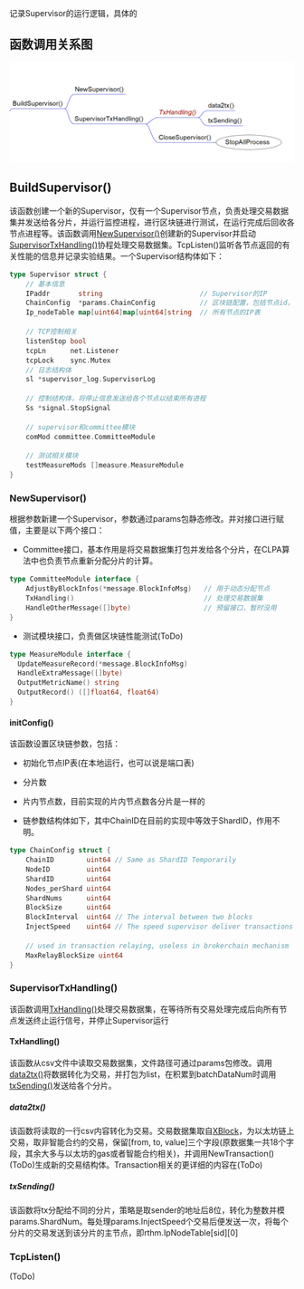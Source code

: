 记录Supervisor的运行逻辑，具体的

## 函数调用关系图

![supervisor](./pic/supervisor.png)

## BuildSupervisor()

该函数创建一个新的Supervisor，仅有一个Supervisor节点，负责处理交易数据集并发送给各分片，并运行监控进程，进行区块链进行测试，在运行完成后回收各节点进程等。该函数调用[NewSupervisor()](#NewSupervisor())创建新的Supervisor并启动[SupervisorTxHandling()](#SupervisorTxHandling())协程处理交易数据集。TcpListen()监听各节点返回的有关性能的信息并记录实验结果。一个Supervisor结构体如下：

```go	
type Supervisor struct {
	// 基本信息
	IPaddr       string                        // Supervisor的IP
	ChainConfig  *params.ChainConfig           // 区块链配置，包括节点id，分片id等
 	Ip_nodeTable map[uint64]map[uint64]string  // 所有节点的IP表

	// TCP控制相关
	listenStop bool
	tcpLn      net.Listener
	tcpLock    sync.Mutex
	// 日志结构体
	sl *supervisor_log.SupervisorLog

	// 控制结构体，将停止信息发送给各个节点以结束所有进程
	Ss *signal.StopSignal

	// supervisor和committee模块
	comMod committee.CommitteeModule

	// 测试相关模块
	testMeasureMods []measure.MeasureModule
}
```



### NewSupervisor()

根据参数新建一个Supervisor，参数通过params包静态修改。并对接口进行赋值，主要是以下两个接口：

+ Committee接口，基本作用是将交易数据集打包并发给各个分片，在CLPA算法中也负责节点重新分配分片的计算。

```go
type CommitteeModule interface {
	AdjustByBlockInfos(*message.BlockInfoMsg)   // 用于动态分配节点
	TxHandling()                				// 处理交易数据集
	HandleOtherMessage([]byte)  				// 预留接口，暂时没用
}
```

+ 测试模块接口，负责做区块链性能测试(ToDo)

```go
type MeasureModule interface {
  UpdateMeasureRecord(*message.BlockInfoMsg)
  HandleExtraMessage([]byte)
  OutputMetricName() string
  OutputRecord() ([]float64, float64)
}
```

  

#### initConfig()

该函数设置区块链参数，包括：

+ 初始化节点IP表(在本地运行，也可以说是端口表)

+ 分片数

+ 片内节点数，目前实现的片内节点数各分片是一样的

+ 链参数结构体如下，其中ChainID在目前的实现中等效于ShardID，作用不明。
  
```go
type ChainConfig struct {
    ChainID        uint64 // Same as ShardID Temporarily
    NodeID         uint64
    ShardID        uint64
    Nodes_perShard uint64
    ShardNums      uint64
    BlockSize      uint64
    BlockInterval  uint64 // The interval between two blocks
    InjectSpeed    uint64 // The speed supervisor deliver transactions to shards

    // used in transaction relaying, useless in brokerchain mechanism
    MaxRelayBlockSize uint64
}
```

### SupervisorTxHandling()

该函数调用[TxHandling()](#TxHandling())处理交易数据集，在等待所有交易处理完成后向所有节点发送终止运行信号，并停止Supervisor运行

#### TxHandling()

该函数从csv文件中读取交易数据集，文件路径可通过params包修改。调用[data2tx()](data2tx())将数据转化为交易，并打包为list，在积累到batchDataNum时调用[txSending()](#txSending())发送给各个分片。

##### data2tx()

该函数将读取的一行csv内容转化为交易。交易数据集取自[XBlock](https://xblock.pro/#/dataset/14)，为以太坊链上交易，取非智能合约的交易，保留[from, to, value]三个字段(原数据集一共18个字段，其余大多与以太坊的gas或者智能合约相关)，并调用NewTransaction()(ToDo)生成新的交易结构体。Transaction相关的更详细的内容在(ToDo)

##### txSending()

该函数将tx分配给不同的分片，策略是取sender的地址后8位，转化为整数并模params.ShardNum。每处理params.InjectSpeed个交易后便发送一次，将每个分片的交易发送到该分片的主节点，即rthm.IpNodeTable\[sid\]\[0\]

### TcpListen()

(ToDo)
